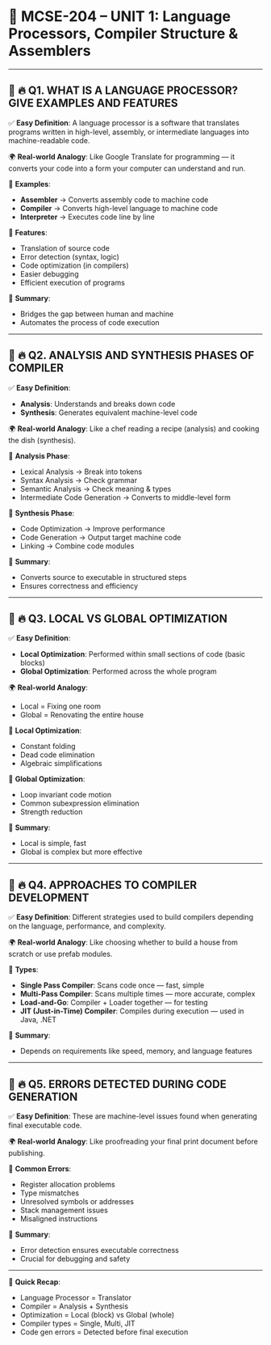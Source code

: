 # 📘 MCSE-204 – UNIT 1: Language Processors, Compiler Structure & Assemblers

---

## 🔶 🔥 Q1. WHAT IS A LANGUAGE PROCESSOR? GIVE EXAMPLES AND FEATURES

✅ **Easy Definition**: A language processor is a software that translates programs written in high-level, assembly, or intermediate languages into machine-readable code.

🌍 **Real-world Analogy**: Like Google Translate for programming — it converts your code into a form your computer can understand and run.

📌 **Examples**:

* **Assembler** → Converts assembly code to machine code
* **Compiler** → Converts high-level language to machine code
* **Interpreter** → Executes code line by line

📌 **Features**:

* Translation of source code
* Error detection (syntax, logic)
* Code optimization (in compilers)
* Easier debugging
* Efficient execution of programs

📌 **Summary**:

* Bridges the gap between human and machine
* Automates the process of code execution

---

## 🔶 🔥 Q2. ANALYSIS AND SYNTHESIS PHASES OF COMPILER

✅ **Easy Definition**:

* **Analysis**: Understands and breaks down code
* **Synthesis**: Generates equivalent machine-level code

🌍 **Real-world Analogy**: Like a chef reading a recipe (analysis) and cooking the dish (synthesis).

📌 **Analysis Phase**:

* Lexical Analysis → Break into tokens
* Syntax Analysis → Check grammar
* Semantic Analysis → Check meaning & types
* Intermediate Code Generation → Converts to middle-level form

📌 **Synthesis Phase**:

* Code Optimization → Improve performance
* Code Generation → Output target machine code
* Linking → Combine code modules

📌 **Summary**:

* Converts source to executable in structured steps
* Ensures correctness and efficiency

---

## 🔶 🔥 Q3. LOCAL VS GLOBAL OPTIMIZATION

✅ **Easy Definition**:

* **Local Optimization**: Performed within small sections of code (basic blocks)
* **Global Optimization**: Performed across the whole program

🌍 **Real-world Analogy**:

* Local = Fixing one room
* Global = Renovating the entire house

📌 **Local Optimization**:

* Constant folding
* Dead code elimination
* Algebraic simplifications

📌 **Global Optimization**:

* Loop invariant code motion
* Common subexpression elimination
* Strength reduction

📌 **Summary**:

* Local is simple, fast
* Global is complex but more effective

---

## 🔶 🔥 Q4. APPROACHES TO COMPILER DEVELOPMENT

✅ **Easy Definition**: Different strategies used to build compilers depending on the language, performance, and complexity.

🌍 **Real-world Analogy**: Like choosing whether to build a house from scratch or use prefab modules.

📌 **Types**:

* **Single Pass Compiler**: Scans code once — fast, simple
* **Multi-Pass Compiler**: Scans multiple times — more accurate, complex
* **Load-and-Go**: Compiler + Loader together — for testing
* **JIT (Just-in-Time) Compiler**: Compiles during execution — used in Java, .NET

📌 **Summary**:

* Depends on requirements like speed, memory, and language features

---

## 🔶 🔥 Q5. ERRORS DETECTED DURING CODE GENERATION

✅ **Easy Definition**: These are machine-level issues found when generating final executable code.

🌍 **Real-world Analogy**: Like proofreading your final print document before publishing.

📌 **Common Errors**:

* Register allocation problems
* Type mismatches
* Unresolved symbols or addresses
* Stack management issues
* Misaligned instructions

📌 **Summary**:

* Error detection ensures executable correctness
* Crucial for debugging and safety

---

📝 **Quick Recap**:

* Language Processor = Translator
* Compiler = Analysis + Synthesis
* Optimization = Local (block) vs Global (whole)
* Compiler types = Single, Multi, JIT
* Code gen errors = Detected before final execution
